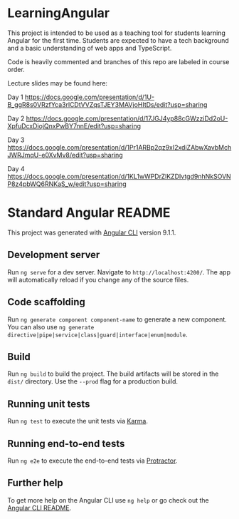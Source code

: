 # LearningAngular

This project is intended to be used as a teaching tool for students learning Angular for the first time. Students are expected to have a tech background and a basic understanding of web apps and TypeScript.

Code is heavily commented and branches of this repo are labeled in course order.

Lecture slides may be found here:

Day 1
https://docs.google.com/presentation/d/1U-B_ggR8s0VRzfYca3rlCDtVVZqsTJEY3MAVjoHItDs/edit?usp=sharing

Day 2
https://docs.google.com/presentation/d/17JGJ4yp88cGWzziDd2oU-XpfuDcxDiojQnxPwBY7nnE/edit?usp=sharing

Day 3
https://docs.google.com/presentation/d/1Pr1ARBp2qz9xI2xdiZAbwXavbMchJWRJmqU-e0XvMv8/edit?usp=sharing

Day 4
https://docs.google.com/presentation/d/1KL1wWPDrZlKZDIvtgd9nhNkSOVNP8z4pbWQ6RNKaS_w/edit?usp=sharing

# Standard Angular README

This project was generated with [Angular CLI](https://github.com/angular/angular-cli) version 9.1.1.

## Development server

Run `ng serve` for a dev server. Navigate to `http://localhost:4200/`. The app will automatically reload if you change any of the source files.

## Code scaffolding

Run `ng generate component component-name` to generate a new component. You can also use `ng generate directive|pipe|service|class|guard|interface|enum|module`.

## Build

Run `ng build` to build the project. The build artifacts will be stored in the `dist/` directory. Use the `--prod` flag for a production build.

## Running unit tests

Run `ng test` to execute the unit tests via [Karma](https://karma-runner.github.io).

## Running end-to-end tests

Run `ng e2e` to execute the end-to-end tests via [Protractor](http://www.protractortest.org/).

## Further help

To get more help on the Angular CLI use `ng help` or go check out the [Angular CLI README](https://github.com/angular/angular-cli/blob/master/README.md).
